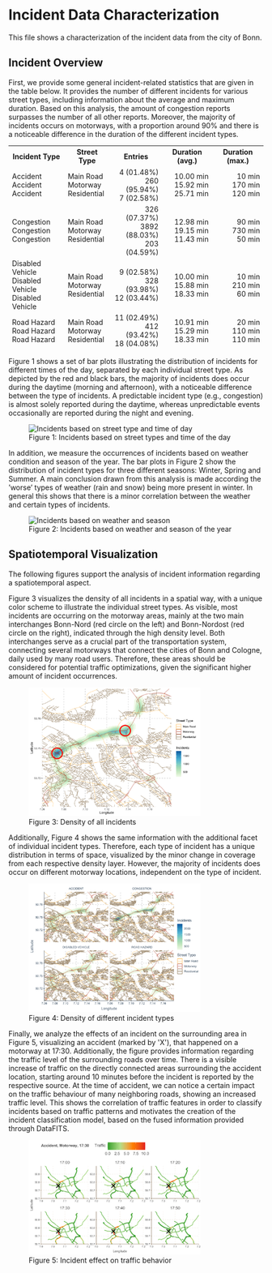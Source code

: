 # Incident Data Characterization

This file shows a characterization of the incident data from the city of Bonn.

## Incident Overview

First, we provide some general incident-related statistics that
are given in the table below. It provides the number of different incidents for
various street types, including information about the average and maximum duration.
Based on this analysis, the amount of congestion reports surpasses the number of all other reports.
Moreover, the majority of incidents occurs on motorways, with a proportion around 90% and there is a 
noticeable difference in the duration of the different incident types.

<table>
    <thead>
        <tr>
            <th>Incident Type</th>
            <th>Street Type</th>
            <th>Entries</th>
            <th>Duration (avg.)</th>
            <th>Duration (max.)</th>
        </tr>
        <tr>
            <td>Accident <br> Accident <br> Accident</td>
            <td>Main Road <br> Motorway <br> Residential</td>
            <td align="right">4 (01.48%) <br> 260 (95.94%) <br> 7 (02.58%)</td>
            <td align="right">10.00 min <br> 15.92 min <br> 25.71 min</td>
            <td align="right">10 min <br> 170 min <br> 120 min</td>
        </tr>
        <tr>
            <td>Congestion <br> Congestion <br> Congestion</td>
            <td>Main Road <br> Motorway <br> Residential </td>
            <td align="right">326 (07.37%) <br> 3892 (88.03%) <br> 203 (04.59%)</td>
            <td align="right">12.98 min <br> 19.15 min <br> 11.43 min</td>
            <td align="right">90 min <br> 730 min <br> 50 min</td>
        </tr>
        <tr>
            <td>Disabled Vehicle <br> Disabled Vehicle <br> Disabled Vehicle</td>
            <td>Main Road <br> Motorway <br> Residential </td>
            <td align="right">9 (02.58%) <br> 328 (93.98%) <br> 12 (03.44%)</td>
            <td align="right">10.00 min <br> 15.88 min <br> 18.33 min</td>
            <td align="right">10 min <br> 210 min <br> 60 min</td>
        </tr>
        <tr>
            <td>Road Hazard <br> Road Hazard <br> Road Hazard</td>
            <td>Main Road <br> Motorway <br> Residential </td>
            <td align="right">11 (02.49%) <br> 412 (93.42%) <br> 18 (04.08%)</td>
            <td align="right">10.91 min <br> 15.29 min <br> 18.33 min</td>
            <td align="right">20 min <br> 110 min <br> 110 min</td>
        </tr>
    </thead>
</table>


Figure 1 shows a set of bar plots illustrating the distribution of incidents for different times of the day, 
separated by each individual street type. As depicted by the red and black bars, the majority of incidents does
occur during the daytime (morning and afternoon), with a noticeable difference between the type of incidents. A 
predictable incident type (e.g., congestion) is almost solely reported during the daytime, whereas unpredictable events
occasionally are reported during the night and evening.

<figure>    
    <img width="80%"
    src="img/inc_streets+timeofday.png"
    alt="Incidents based on street type and time of day">
    <figcaption> Figure 1: Incidents based on street types and time of the day</figcaption>
</figure>

In addition, we measure the occurrences of incidents based on weather condition and season of the year. The bar plots
in Figure 2 show the distribution of incident types for three different seasons: Winter, Spring and Summer. A main 
conclusion drawn from this analysis is made according the ’worse’ types of weather (rain and snow) being more present
in winter. In general this shows that there is a minor correlation between the weather and certain types of incidents.

<figure>    
    <img width="80%" 
    src="img/inc_weather_season.png"
    alt="Incidents based on weather and season">
    <figcaption> Figure 2: Incidents based on weather and season of the year</figcaption>
</figure>


## Spatiotemporal Visualization

The following figures support the analysis of incident information 
regarding a spatiotemporal aspect.

Figure 3 visualizes the density of all incidents in a spatial way, with a unique color scheme to illustrate the 
individual street types. As visible, most incidents are occurring on the motorway areas, mainly at the two main
interchanges Bonn-Nord (red circle on the left) and Bonn-Nordost (red circle on the right), indicated through the
high density level. Both interchanges serve as a crucial part of the transportation system, connecting several 
motorways that connect the cities of Bonn and Cologne, daily used by many road users. Therefore, these areas should be 
considered for potential traffic optimizations, given the significant higher amount of incident occurrences.

<figure>    
    <img width="80%"
    src="img/inc_geo_general.png"
    alt="Incident density">
    <figcaption> Figure 3: Density of all incidents</figcaption>
</figure>

Additionally, Figure 4 shows the same information with the additional facet of individual incident types. Therefore, each
type of incident has a unique distribution in terms of space, visualized by the minor change in coverage from each
respective density layer. However, the majority of incidents does occur on different motorway locations, independent on 
the type of incident.

<figure>    
    <img width="80%"
    src="img/inc_geo_general_incType.png"
    alt="Incident density based on incident type">
    <figcaption> Figure 4: Density of different incident types</figcaption>
</figure>

Finally, we analyze the effects of an incident on the surrounding area in Figure 5, visualizing an accident (marked by 'X'),
that happened on a motorway at 17:30. Additionally, the figure provides information regarding the traffic level of the 
surrounding roads over time. There is a visible increase of traffic on the directly connected areas surrounding the 
accident location, starting around 10 minutes before the incident is reported by the respective source. At the time of 
accident, we can notice a certain impact on the traffic behaviour of many neighboring roads, showing an increased traffic
level. This shows the correlation of traffic features in order to classify incidents based on traffic patterns and motivates
the creation of the incident classification model, based on the fused information provided through DataFITS.

<figure>    
    <img width="80%"
    src="img/motorway_traffic_accident2.png"
    alt="Incident effect on traffic">
    <figcaption> Figure 5: Incident effect on traffic behavior</figcaption>
</figure>